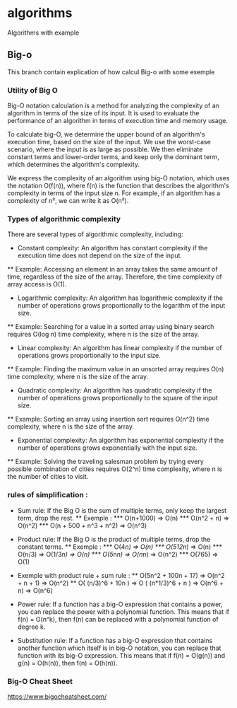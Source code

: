 # algorithms
Algorithms with example


## Big-o

This branch contain explication of how calcul Big-o with some exemple

### Utility of Big O

Big-O notation calculation is a method for analyzing the complexity of an algorithm in terms of the size of its input. It is used to evaluate the performance of an algorithm in terms of execution time and memory usage.

To calculate big-O, we determine the upper bound of an algorithm's execution time, based on the size of the input. We use the worst-case scenario, where the input is as large as possible. We then eliminate constant terms and lower-order terms, and keep only the dominant term, which determines the algorithm's complexity.

We express the complexity of an algorithm using big-O notation, which uses the notation O(f(n)), where f(n) is the function that describes the algorithm's complexity in terms of the input size n. For example, if an algorithm has a complexity of n², we can write it as O(n²).

### Types of algorithmic complexity

There are several types of algorithmic complexity, including:

* Constant complexity: An algorithm has constant complexity if the execution time does not depend on the size of the input.

** Example: Accessing an element in an array takes the same amount of time, regardless of the size of the array. Therefore, the time complexity of array access is O(1).

* Logarithmic complexity: An algorithm has logarithmic complexity if the number of operations grows proportionally to the logarithm of the input size.

** Example: Searching for a value in a sorted array using binary search requires O(log n) time complexity, where n is the size of the array.

* Linear complexity: An algorithm has linear complexity if the number of operations grows proportionally to the input size.

** Example: Finding the maximum value in an unsorted array requires O(n) time complexity, where n is the size of the array.

* Quadratic complexity: An algorithm has quadratic complexity if the number of operations grows proportionally to the square of the input size.

** Example: Sorting an array using insertion sort requires O(n^2) time complexity, where n is the size of the array.

* Exponential complexity: An algorithm has exponential complexity if the number of operations grows exponentially with the input size.

** Example: Solving the traveling salesman problem by trying every possible combination of cities requires O(2^n) time complexity, where n is the number of cities to visit.

### rules of simplification :

* Sum rule: If the Big O is the sum of multiple terms, only keep the largest term, drop the rest.
** Exemple :
*** O(n+1000) => O(n)
*** O(n^2 + n) => O(n^2)
*** O(n + 500 + n^3 + n^2) => O(n^3)

* Product rule: If the Big O is the product of multiple terms, drop the constant terms.
** Exemple : 
*** O(4*n) => O(n)
*** O(512*n) => O(n)
*** O(n/3) => O(1/3*n) => O(n)
*** O(5*n*n) => O(n*n) => O(n^2)
*** O(765) => O(1)


* Exemple with product rule + sum rule :
** O(5n^2 + 100n + 17) => O(n^2 + n + 1) => O(n^2)
** O( (n/3)^6 + 10n ) => O ( (n*1/3)^6 + n ) => O(n^6 + n) => O(n^6)


* Power rule: If a function has a big-O expression that contains a power, you can replace the power with a polynomial function. This means that if f(n) = O(n^k), then f(n) can be replaced with a polynomial function of degree k.

* Substitution rule: If a function has a big-O expression that contains another function which itself is in big-O notation, you can replace that function with its big-O expression. This means that if f(n) = O(g(n)) and g(n) = O(h(n)), then f(n) = O(h(n)).

### Big-O Cheat Sheet 

https://www.bigocheatsheet.com/